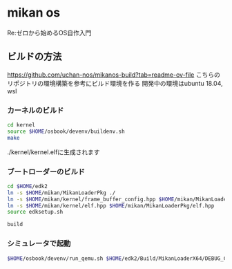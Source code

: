 # mikan os

Re:ゼロから始めるOS自作入門

## ビルドの方法
https://github.com/uchan-nos/mikanos-build?tab=readme-ov-file
こちらのリポジトリの環境構築を参考にビルド環境を作る
開発中の環境はubuntu 18.04, wsl

### カーネルのビルド
```bash
cd kernel
source $HOME/osbook/devenv/buildenv.sh
make
```
./kernel/kernel.elfに生成されます

### ブートローダーのビルド
```bash
cd $HOME/edk2
ln -s $HOME/mikan/MikanLoaderPkg ./
ln -s $HOME/mikan/kernel/frame_buffer_config.hpp $HOME/mikan/MikanLoaderPkg/frame_buffer_config.hpp
ln -s $HOME/mikan/kernel/elf.hpp $HOME/mikan/MikanLoaderPkg/elf.hpp
source edksetup.sh

build
```

### シミュレータで起動
```bash
$HOME/osbook/devenv/run_qemu.sh $HOME/edk2/Build/MikanLoaderX64/DEBUG_CLANG38/X64/Loader.efi $HOME/mikan/kernel/kernel.elf
```